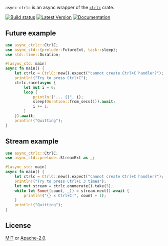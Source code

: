 `async-ctrlc` is an async wrapper of the [`ctrlc`] crate.

[![Build status](https://github.com/kennytm/async-ctrlc/workflows/Rust/badge.svg)](https://github.com/kennytm/async-ctrlc/actions?query=workflow%3ARust)
[![Latest Version](https://img.shields.io/crates/v/async-ctrlc.svg)](https://crates.io/crates/async-ctrlc)
[![Documentation](https://img.shields.io/badge/api-rustdoc-blue.svg)](https://docs.rs/async-ctrlc)

[`ctrlc`]: https://github.com/Detegr/rust-ctrlc

## Future example

```rust
use async_ctrlc::CtrlC;
use async_std::{prelude::FutureExt, task::sleep};
use std::time::Duration;

#[async_std::main]
async fn main() {
    let ctrlc = CtrlC::new().expect("cannot create Ctrl+C handler?");
    println!("Try to press Ctrl+C");
    ctrlc.race(async {
        let mut i = 0;
        loop {
            println!("... {}", i);
            sleep(Duration::from_secs(1)).await;
            i += 1;
        }
    }).await;
    println!("Quitting");
}
```

## Stream example

```rust
use async_ctrlc::CtrlC;
use async_std::prelude::StreamExt as _;

#[async_std::main]
async fn main() {
    let ctrlc = CtrlC::new().expect("cannot create Ctrl+C handler?");
    println!("Try to press Ctrl+C 3 times");
    let mut stream = ctrlc.enumerate().take(3);
    while let Some((count, _)) = stream.next().await {
        println!("{} x Ctrl+C!", count + 1);
    }
    println!("Quitting");
}
```

## License

[MIT](./LICENSE-MIT) or [Apache-2.0](./LICENSE-APACHE).
